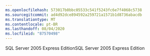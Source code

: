 ```yaml
---
ms.openlocfilehash: 573017b0bbc05533c541f5243fc6e7f4068c5738
ms.sourcegitcommit: ad4d92dce894592a259721a1571b1d8736abacdb
ms.translationtype: MT
ms.contentlocale: pt-BR
ms.lasthandoff: 08/04/2020
ms.locfileid: "87570498"
---
```

<span data-ttu-id="6bc12-101">SQL Server 2005 Express Edition</span><span class="sxs-lookup"><span data-stu-id="6bc12-101">SQL Server 2005 Express Edition</span></span>
